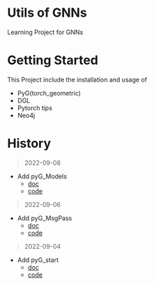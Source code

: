 # Utils of GNNs

Learning Project for GNNs

# Getting Started

This Project include the installation and usage of 

- PyG(torch_geometric)
- DGL
- Pytorch tips
- Neo4j

# History
> 2022-09-08
- Add pyG_Models
  - [doc](https://github.com/Uroboros0313/GraphUtils/blob/master/PyG/1.3.pyG_Models.md)
  - [code](https://github.com/Uroboros0313/GraphUtils/blob/master/PyG/codes/1.3.pyG_Models.ipynb)
> 2022-09-06
- Add pyG_MsgPass
  - [doc](https://github.com/Uroboros0313/GraphUtils/blob/master/PyG/1.2.pyG_MsgPass.md)
  - [code](https://github.com/Uroboros0313/GraphUtils/blob/master/PyG/codes/1.2.pyG_MsgPass.ipynb)
> 2022-09-04
- Add pyG_start
  - [doc](https://github.com/Uroboros0313/GraphUtils/blob/master/PyG/1.1.pyG_start.md)
  - [code](https://github.com/Uroboros0313/GraphUtils/blob/master/PyG/codes/1.1.pyG_start.ipynb)


